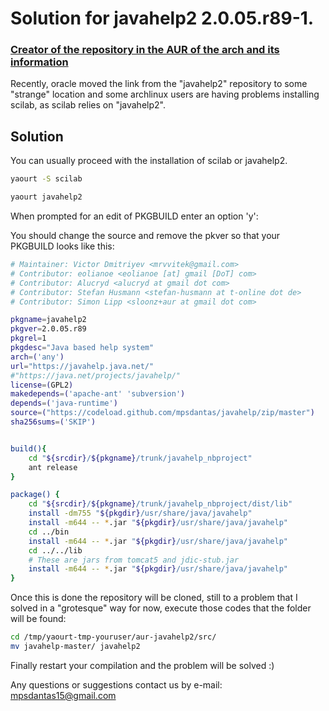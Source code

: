 # Solution for javahelp2 2.0.05.r89-1.
### [Creator of the repository in the AUR of the arch and its information](https://aur.archlinux.org/packages/javahelp2/)

Recently, oracle moved the link from the "javahelp2" repository to some "strange" location and some archlinux users are having problems installing scilab, as scilab relies on "javahelp2".

## Solution

You can usually proceed with the installation of scilab or javahelp2.

```bash
yaourt -S scilab

yaourt javahelp2
```
When prompted for an edit of PKGBUILD enter an option 'y':

You should change the source and remove the pkver so that your PKGBUILD looks like this:

```bash
# Maintainer: Victor Dmitriyev <mrvvitek@gmail.com>
# Contributor: eolianoe <eolianoe [at] gmail [DoT] com>
# Contributor: Alucryd <alucryd at gmail dot com>
# Contributor: Stefan Husmann <stefan-husmann at t-online dot de>
# Contributor: Simon Lipp <sloonz+aur at gmail dot com>

pkgname=javahelp2
pkgver=2.0.05.r89
pkgrel=1
pkgdesc="Java based help system"
arch=('any')
url="https://javahelp.java.net/"
#"https://java.net/projects/javahelp/"
license=(GPL2)
makedepends=('apache-ant' 'subversion')
depends=('java-runtime')
source=("https://codeload.github.com/mpsdantas/javahelp/zip/master")
sha256sums=('SKIP')


build(){
    cd "${srcdir}/${pkgname}/trunk/javahelp_nbproject"
    ant release
}

package() {
    cd "${srcdir}/${pkgname}/trunk/javahelp_nbproject/dist/lib"
    install -dm755 "${pkgdir}/usr/share/java/javahelp"
    install -m644 -- *.jar "${pkgdir}/usr/share/java/javahelp"
    cd ../bin
    install -m644 -- *.jar "${pkgdir}/usr/share/java/javahelp"
    cd ../../lib
    # These are jars from tomcat5 and jdic-stub.jar
    install -m644 -- *.jar "${pkgdir}/usr/share/java/javahelp"
}
```

Once this is done the repository will be cloned, still to a problem that I solved in a "grotesque" way for now, execute those codes that the folder will be found:


```bash
cd /tmp/yaourt-tmp-youruser/aur-javahelp2/src/
mv javahelp-master/ javahelp2
```

Finally restart your compilation and the problem will be solved :)

Any questions or suggestions contact us by e-mail: mpsdantas15@gmail.com
